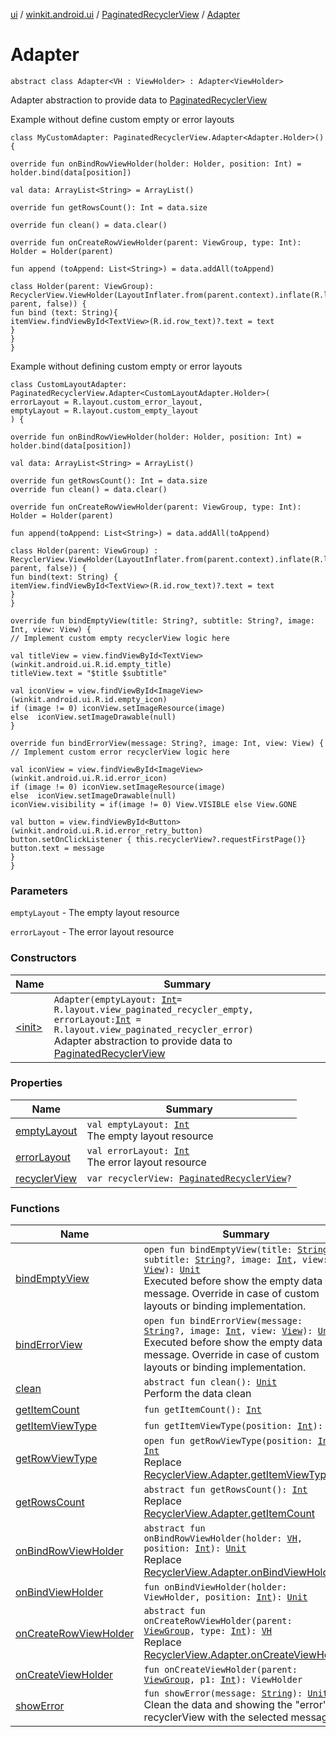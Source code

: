 [ui](../../../index.md) / [winkit.android.ui](../../index.md) / [PaginatedRecyclerView](../index.md) / [Adapter](./index.md)

# Adapter

`abstract class Adapter<VH : ViewHolder> : Adapter<ViewHolder>`

Adapter abstraction to provide data to [PaginatedRecyclerView](../index.md)

Example without define custom empty or error layouts

```
class MyCustomAdapter: PaginatedRecyclerView.Adapter<Adapter.Holder>() {

override fun onBindRowViewHolder(holder: Holder, position: Int) = holder.bind(data[position])

val data: ArrayList<String> = ArrayList()

override fun getRowsCount(): Int = data.size

override fun clean() = data.clear()

override fun onCreateRowViewHolder(parent: ViewGroup, type: Int): Holder = Holder(parent)

fun append (toAppend: List<String>) = data.addAll(toAppend)

class Holder(parent: ViewGroup): RecyclerView.ViewHolder(LayoutInflater.from(parent.context).inflate(R.layout.row, parent, false)) {
fun bind (text: String){
itemView.findViewById<TextView>(R.id.row_text)?.text = text
}
}
}
```

Example without defining custom empty or error layouts

```
class CustomLayoutAdapter: PaginatedRecyclerView.Adapter<CustomLayoutAdapter.Holder>(
errorLayout = R.layout.custom_error_layout,
emptyLayout = R.layout.custom_empty_layout
) {

override fun onBindRowViewHolder(holder: Holder, position: Int) = holder.bind(data[position])

val data: ArrayList<String> = ArrayList()

override fun getRowsCount(): Int = data.size
override fun clean() = data.clear()

override fun onCreateRowViewHolder(parent: ViewGroup, type: Int): Holder = Holder(parent)

fun append(toAppend: List<String>) = data.addAll(toAppend)

class Holder(parent: ViewGroup) : RecyclerView.ViewHolder(LayoutInflater.from(parent.context).inflate(R.layout.row, parent, false)) {
fun bind(text: String) {
itemView.findViewById<TextView>(R.id.row_text)?.text = text
}
}

override fun bindEmptyView(title: String?, subtitle: String?, image: Int, view: View) {
// Implement custom empty recyclerView logic here

val titleView = view.findViewById<TextView>(winkit.android.ui.R.id.empty_title)
titleView.text = "$title $subtitle"

val iconView = view.findViewById<ImageView>(winkit.android.ui.R.id.empty_icon)
if (image != 0) iconView.setImageResource(image)
else  iconView.setImageDrawable(null)
}

override fun bindErrorView(message: String?, image: Int, view: View) {
// Implement custom error recyclerView logic here

val iconView = view.findViewById<ImageView>(winkit.android.ui.R.id.error_icon)
if (image != 0) iconView.setImageResource(image)
else  iconView.setImageDrawable(null)
iconView.visibility = if(image != 0) View.VISIBLE else View.GONE

val button = view.findViewById<Button>(winkit.android.ui.R.id.error_retry_button)
button.setOnClickListener { this.recyclerView?.requestFirstPage()}
button.text = message
}
}
```

### Parameters

`emptyLayout` - The empty layout resource

`errorLayout` - The error layout resource

### Constructors

| Name | Summary |
|---|---|
| [&lt;init&gt;](-init-.md) | `Adapter(emptyLayout: `[`Int`](https://kotlinlang.org/api/latest/jvm/stdlib/kotlin/-int/index.html)` = R.layout.view_paginated_recycler_empty, errorLayout: `[`Int`](https://kotlinlang.org/api/latest/jvm/stdlib/kotlin/-int/index.html)` = R.layout.view_paginated_recycler_error)`<br>Adapter abstraction to provide data to [PaginatedRecyclerView](../index.md) |

### Properties

| Name | Summary |
|---|---|
| [emptyLayout](empty-layout.md) | `val emptyLayout: `[`Int`](https://kotlinlang.org/api/latest/jvm/stdlib/kotlin/-int/index.html)<br>The empty layout resource |
| [errorLayout](error-layout.md) | `val errorLayout: `[`Int`](https://kotlinlang.org/api/latest/jvm/stdlib/kotlin/-int/index.html)<br>The error layout resource |
| [recyclerView](recycler-view.md) | `var recyclerView: `[`PaginatedRecyclerView`](../index.md)`?` |

### Functions

| Name | Summary |
|---|---|
| [bindEmptyView](bind-empty-view.md) | `open fun bindEmptyView(title: `[`String`](https://kotlinlang.org/api/latest/jvm/stdlib/kotlin/-string/index.html)`?, subtitle: `[`String`](https://kotlinlang.org/api/latest/jvm/stdlib/kotlin/-string/index.html)`?, image: `[`Int`](https://kotlinlang.org/api/latest/jvm/stdlib/kotlin/-int/index.html)`, view: `[`View`](https://developer.android.com/reference/android/view/View.html)`): `[`Unit`](https://kotlinlang.org/api/latest/jvm/stdlib/kotlin/-unit/index.html)<br>Executed before show the empty data message. Override in case of custom layouts or binding implementation. |
| [bindErrorView](bind-error-view.md) | `open fun bindErrorView(message: `[`String`](https://kotlinlang.org/api/latest/jvm/stdlib/kotlin/-string/index.html)`?, image: `[`Int`](https://kotlinlang.org/api/latest/jvm/stdlib/kotlin/-int/index.html)`, view: `[`View`](https://developer.android.com/reference/android/view/View.html)`): `[`Unit`](https://kotlinlang.org/api/latest/jvm/stdlib/kotlin/-unit/index.html)<br>Executed before show the empty data message. Override in case of custom layouts or binding implementation. |
| [clean](clean.md) | `abstract fun clean(): `[`Unit`](https://kotlinlang.org/api/latest/jvm/stdlib/kotlin/-unit/index.html)<br>Perform the data clean |
| [getItemCount](get-item-count.md) | `fun getItemCount(): `[`Int`](https://kotlinlang.org/api/latest/jvm/stdlib/kotlin/-int/index.html) |
| [getItemViewType](get-item-view-type.md) | `fun getItemViewType(position: `[`Int`](https://kotlinlang.org/api/latest/jvm/stdlib/kotlin/-int/index.html)`): `[`Int`](https://kotlinlang.org/api/latest/jvm/stdlib/kotlin/-int/index.html) |
| [getRowViewType](get-row-view-type.md) | `open fun getRowViewType(position: `[`Int`](https://kotlinlang.org/api/latest/jvm/stdlib/kotlin/-int/index.html)`): `[`Int`](https://kotlinlang.org/api/latest/jvm/stdlib/kotlin/-int/index.html)<br>Replace [RecyclerView.Adapter.getItemViewType](#) |
| [getRowsCount](get-rows-count.md) | `abstract fun getRowsCount(): `[`Int`](https://kotlinlang.org/api/latest/jvm/stdlib/kotlin/-int/index.html)<br>Replace [RecyclerView.Adapter.getItemCount](#) |
| [onBindRowViewHolder](on-bind-row-view-holder.md) | `abstract fun onBindRowViewHolder(holder: `[`VH`](index.md#VH)`, position: `[`Int`](https://kotlinlang.org/api/latest/jvm/stdlib/kotlin/-int/index.html)`): `[`Unit`](https://kotlinlang.org/api/latest/jvm/stdlib/kotlin/-unit/index.html)<br>Replace [RecyclerView.Adapter.onBindViewHolder](#) |
| [onBindViewHolder](on-bind-view-holder.md) | `fun onBindViewHolder(holder: ViewHolder, position: `[`Int`](https://kotlinlang.org/api/latest/jvm/stdlib/kotlin/-int/index.html)`): `[`Unit`](https://kotlinlang.org/api/latest/jvm/stdlib/kotlin/-unit/index.html) |
| [onCreateRowViewHolder](on-create-row-view-holder.md) | `abstract fun onCreateRowViewHolder(parent: `[`ViewGroup`](https://developer.android.com/reference/android/view/ViewGroup.html)`, type: `[`Int`](https://kotlinlang.org/api/latest/jvm/stdlib/kotlin/-int/index.html)`): `[`VH`](index.md#VH)<br>Replace [RecyclerView.Adapter.onCreateViewHolder](#) |
| [onCreateViewHolder](on-create-view-holder.md) | `fun onCreateViewHolder(parent: `[`ViewGroup`](https://developer.android.com/reference/android/view/ViewGroup.html)`, p1: `[`Int`](https://kotlinlang.org/api/latest/jvm/stdlib/kotlin/-int/index.html)`): ViewHolder` |
| [showError](show-error.md) | `fun showError(message: `[`String`](https://kotlinlang.org/api/latest/jvm/stdlib/kotlin/-string/index.html)`): `[`Unit`](https://kotlinlang.org/api/latest/jvm/stdlib/kotlin/-unit/index.html)<br>Clean the data and showing the "error" recyclerView with the selected message. |
